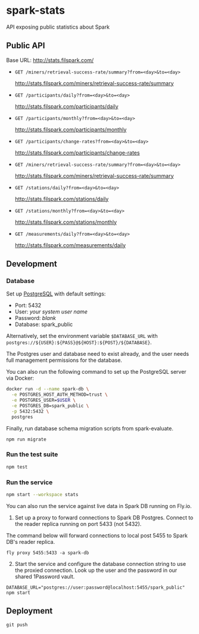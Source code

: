 # spark-stats

API exposing public statistics about Spark

## Public API

Base URL: http://stats.filspark.com/

- `GET /miners/retrieval-success-rate/summary?from=<day>&to=<day>`

  http://stats.filspark.com/miners/retrieval-success-rate/summary

- `GET /participants/daily?from=<day>&to=<day>`

  http://stats.filspark.com/participants/daily

- `GET /participants/monthly?from=<day>&to=<day>`

  http://stats.filspark.com/participants/monthly

- `GET /participants/change-rates?from=<day>&to=<day>`

  http://stats.filspark.com/participants/change-rates

- `GET /miners/retrieval-success-rate/summary?from=<day>&to=<day>`

  http://stats.filspark.com/miners/retrieval-success-rate/summary

- `GET /stations/daily?from=<day>&to=<day>`

  http://stats.filspark.com/stations/daily

- `GET /stations/monthly?from=<day>&to=<day>`

  http://stats.filspark.com/stations/monthly

- `GET /measurements/daily?from=<day>&to=<day>`

  http://stats.filspark.com/measurements/daily

## Development

### Database

Set up [PostgreSQL](https://www.postgresql.org/) with default settings:
 - Port: 5432
 - User: _your system user name_
 - Password: _blank_
 - Database: spark_public

Alternatively, set the environment variable `$DATABASE_URL` with
`postgres://${USER}:${PASS}@${HOST}:${POST}/${DATABASE}`.

The Postgres user and database need to exist already, and the user
needs full management permissions for the database.

You can also run the following command to set up the PostgreSQL server via Docker:

```bash
docker run -d --name spark-db \
  -e POSTGRES_HOST_AUTH_METHOD=trust \
  -e POSTGRES_USER=$USER \
  -e POSTGRES_DB=spark_public \
  -p 5432:5432 \
  postgres
```

Finally, run database schema migration scripts from spark-evaluate.

```bash
npm run migrate
```

### Run the test suite

```sh
npm test
```

### Run the service

```sh
npm start --workspace stats
```

You can also run the service against live data in Spark DB running on Fly.io.

1. Set up a proxy to forward connections to Spark DB Postgres. Connect to the reader replica running
  on port 5433 (not 5432).

  The command below will forward connections to local post 5455 to Spark DB's reader replica.

  ```
  fly proxy 5455:5433 -a spark-db
  ```

2. Start the service and configure the database connection string to use the proxied connection.
  Look up the user and the password in our shared 1Password vault.

  ```
  DATABASE_URL="postgres://user:password@localhost:5455/spark_public" npm start
  ```

## Deployment

```
git push
```

